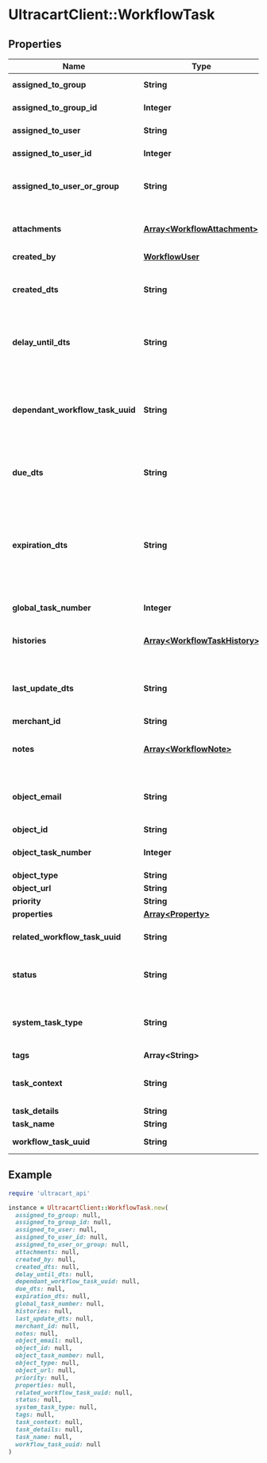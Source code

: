 # UltracartClient::WorkflowTask

## Properties

| Name | Type | Description | Notes |
| ---- | ---- | ----------- | ----- |
| **assigned_to_group** | **String** | Assigned to group | [optional] |
| **assigned_to_group_id** | **Integer** | Assigned to group ID | [optional] |
| **assigned_to_user** | **String** | Assigned to user | [optional] |
| **assigned_to_user_id** | **Integer** | Assigned to user ID | [optional] |
| **assigned_to_user_or_group** | **String** | Assigned to user or group (used for sorting) | [optional] |
| **attachments** | [**Array&lt;WorkflowAttachment&gt;**](WorkflowAttachment.md) | Attachments to the Workflow Task | [optional] |
| **created_by** | [**WorkflowUser**](WorkflowUser.md) |  | [optional] |
| **created_dts** | **String** | Date/time that the workflow task was created | [optional] |
| **delay_until_dts** | **String** | Date/time that the workflow task should delay until | [optional] |
| **dependant_workflow_task_uuid** | **String** | Dependant Workflow Task UUID (must be completed before this task can be completed) | [optional] |
| **due_dts** | **String** | Date/time that the workflow task is due | [optional] |
| **expiration_dts** | **String** | Date/time that the workflow task will expire and be closed.  This is set by system generated tasks. | [optional] |
| **global_task_number** | **Integer** | Global task number | [optional] |
| **histories** | [**Array&lt;WorkflowTaskHistory&gt;**](WorkflowTaskHistory.md) | Array of history records for the task | [optional] |
| **last_update_dts** | **String** | Date/time that the workflow task was last updated | [optional] |
| **merchant_id** | **String** | Merchant ID | [optional] |
| **notes** | [**Array&lt;WorkflowNote&gt;**](WorkflowNote.md) | Notes on the Workflow Task | [optional] |
| **object_email** | **String** | Object is associated with customer email | [optional] |
| **object_id** | **String** | Object ID | [optional] |
| **object_task_number** | **Integer** | Object specific task number | [optional] |
| **object_type** | **String** | Object Type | [optional] |
| **object_url** | **String** | Object URL | [optional] |
| **priority** | **String** | Priority | [optional] |
| **properties** | [**Array&lt;Property&gt;**](Property.md) | Properties | [optional] |
| **related_workflow_task_uuid** | **String** | Related Workflow Task UUID | [optional] |
| **status** | **String** | Status of the workflow task | [optional] |
| **system_task_type** | **String** | Constant for the type of system generated task | [optional] |
| **tags** | **Array&lt;String&gt;** | Tags | [optional] |
| **task_context** | **String** | User friendly string of the task context | [optional] |
| **task_details** | **String** | Task Details | [optional] |
| **task_name** | **String** | Task Name | [optional] |
| **workflow_task_uuid** | **String** | Workflow Task UUID | [optional] |

## Example

```ruby
require 'ultracart_api'

instance = UltracartClient::WorkflowTask.new(
  assigned_to_group: null,
  assigned_to_group_id: null,
  assigned_to_user: null,
  assigned_to_user_id: null,
  assigned_to_user_or_group: null,
  attachments: null,
  created_by: null,
  created_dts: null,
  delay_until_dts: null,
  dependant_workflow_task_uuid: null,
  due_dts: null,
  expiration_dts: null,
  global_task_number: null,
  histories: null,
  last_update_dts: null,
  merchant_id: null,
  notes: null,
  object_email: null,
  object_id: null,
  object_task_number: null,
  object_type: null,
  object_url: null,
  priority: null,
  properties: null,
  related_workflow_task_uuid: null,
  status: null,
  system_task_type: null,
  tags: null,
  task_context: null,
  task_details: null,
  task_name: null,
  workflow_task_uuid: null
)
```

